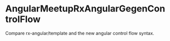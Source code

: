 # AngularMeetupRxAngularGegenControlFlow

Compare rx-angular/template and the new angular control flow syntax.
